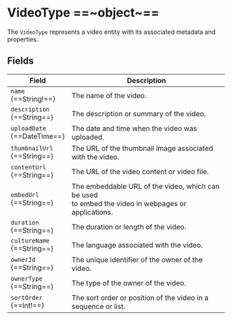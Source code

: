 # VideoType ==~object~==

The `VideoType` represents a video entity with its associated metadata and properties.

## Fields

| Field                          	| Description                                                                                        	|
|--------------------------------	|----------------------------------------------------------------------------------------------------	|
| `name`<br>{==String!==}        	| The name of the video.                                                                             	|
| `description`<br>{==String==}  	| The description or summary of the video.                                                           	|
| `uploadDate`<br>{==DateTime==} 	| The date and time when the video was uploaded.                                                     	|
| `thumbnailUrl`<br>{==String==} 	|  The URL of the thumbnail image associated with the video.                                         	|
| `contentUrl`<br>{==String==}   	| The URL of the video content or video file.                                                        	|
| `embedUrl`<br>{==String==}     	| The embeddable URL of the video, which can be used<br>to embed the video in webpages or applications. |
| `duration`<br>{==String==}     	| The duration or length of the video.                                                               	|
| `cultureName`<br>{==String==}  	| The language associated with the video.                                                            	|
| `ownerId`<br>{==String==}      	| The unique identifier of the owner of the video.                                                   	|
| `ownerType`<br>{==String==}    	| The type of the owner of the video.                                                                	|
| `sortOrder`<br>{==Int!==}      	| The sort order or position of the video in a sequence or list.                                     	|

